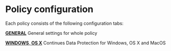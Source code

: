 # Policy configuration

Each policy consists of the following configuration tabs:

​[**GENERAL**](general-settings.md)
General settings for whole policy​



[**WINDOWS**, **OS X**](windows-ans-macos-protection.md)
Continues Data Protection for Windows, OS X and MacOS







